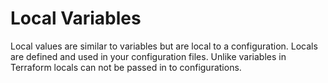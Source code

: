 # Local Variables
Local values are similar to variables but are local to a configuration. Locals are defined and used in your configuration files. Unlike variables in Terraform locals can not be passed in to configurations.